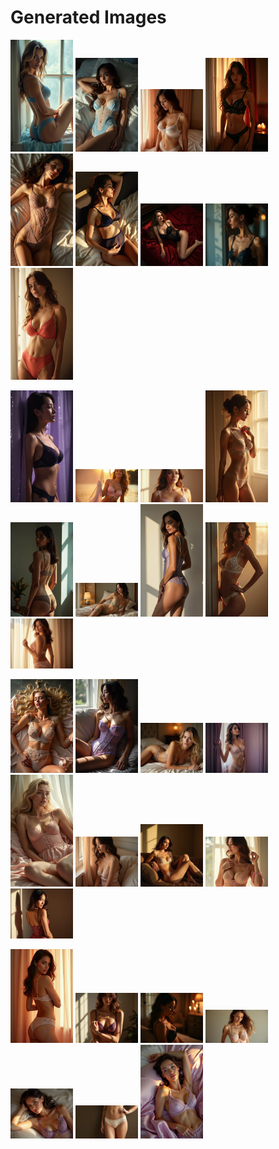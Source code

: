 # Generated Images



<img src="2025_06_25_01.webp" width="100"/> <img src="2025_06_25_02.webp" width="100"/> <img src="2025_06_25_03.webp" width="100"/> <img src="2025_06_25_04.webp" width="100"/> <img src="2025_06_25_05.webp" width="100"/> <img src="2025_06_25_06.webp" width="100"/> <img src="2025_06_25_07.webp" width="100"/> <img src="2025_06_25_08.webp" width="100"/> <img src="2025_06_25_09.webp" width="100"/>

<img src="2025_06_25_10.webp" width="100"/> <img src="2025_06_25_11.webp" width="100"/> <img src="2025_06_25_12.webp" width="100"/> <img src="2025_06_25_13.webp" width="100"/> <img src="2025_06_25_14.webp" width="100"/> <img src="2025_06_25_15.webp" width="100"/> <img src="2025_06_25_16.webp" width="100"/> <img src="2025_06_25_17.webp" width="100"/> <img src="2025_06_25_18.webp" width="100"/>

<img src="2025_06_25_19.webp" width="100"/> <img src="2025_06_25_20.webp" width="100"/> <img src="2025_06_25_21.webp" width="100"/> <img src="2025_06_25_22.webp" width="100"/> <img src="2025_06_25_23.webp" width="100"/> <img src="2025_06_25_24.webp" width="100"/> <img src="2025_06_25_25.webp" width="100"/> <img src="2025_06_25_26.webp" width="100"/> <img src="2025_06_25_27.webp" width="100"/>

<img src="2025_06_25_28.webp" width="100"/> <img src="2025_06_25_29.webp" width="100"/> <img src="2025_06_25_30.webp" width="100"/> <img src="2025_06_25_31.webp" width="100"/> <img src="2025_06_25_32.webp" width="100"/> <img src="2025_06_25_33.webp" width="100"/> <img src="2025_06_25_34.webp" width="100"/>